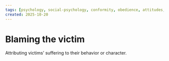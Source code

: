 ```yaml
---
tags: [psychology, social-psychology, conformity, obedience, attitudes, attribution, prejudice, aggression, prosocial]
created: 2025-10-20
---
```

# Blaming the victim

Attributing victims’ suffering to their behavior or character.
